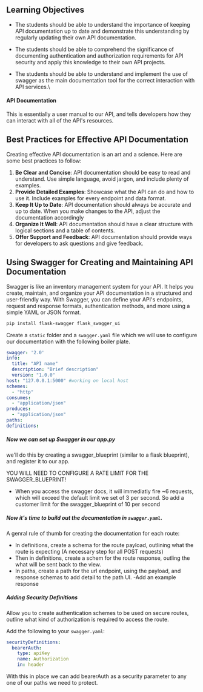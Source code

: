 ## Learning Objectives

- The students should be able to understand the importance of keeping API documentation up to date and demonstrate this understanding by regularly updating their own API documentation.
- The students should be able to comprehend the significance of documenting authentication and authorization requirements for API security and apply this knowledge to their own API projects.

- The students should be able to understand and implement the use of swagger as the main documentation tool for the correct interaction with API services.\

#### API Documentation
This is essentially a user manual to our API, and tells developers how they can interact with all of the API's resources.

## **Best Practices for Effective API Documentation**

Creating effective API documentation is an art and a science. Here are some best practices to follow:

1. **Be Clear and Concise**: API documentation should be easy to read and understand. Use simple language, avoid jargon, and include plenty of examples.
2. **Provide Detailed Examples**: Showcase what the API can do and how to use it. Include examples for every endpoint and data format.
3. **Keep It Up to Date**: API documentation should always be accurate and up to date. When you make changes to the API, adjust the documentation accordingly
4. **Organize It Well**:  API documentation should have a clear structure with logical sections and a table of contents.
5. **Offer Support and Feedback**: API documentation should provide ways for developers to ask questions and give feedback.

## **Using Swagger for Creating and Maintaining API Documentation**

Swagger is like an inventory management system for your API. It helps you create, maintain, and organize your API documentation in a structured and user-friendly way. With Swagger, you can define your API's endpoints, request and response formats, authentication methods, and more using a simple YAML or JSON format.

```bash
pip install flask-swagger flask_swagger_ui
```

Create a `static` folder and a `swagger.yaml` file which we will use to configure our documentation with the following boiler plate.

```yaml
swagger: '2.0'
info:
  title: "API name"
  description: "Brief description"
  version: "1.0.0"
host: "127.0.0.1:5000" #working on local host
schemes:
  - "http"
consumes:
  - "application/json"
produces:
  - "application/json"
paths: 
definitions: 
```

##### Now we can set up Swagger in our app.py

we'll do this by creating a swagger_blueprint (similar to a flask blueprint), and register it to our app.

YOU WILL NEED TO CONFIGURE A RATE LIMIT FOR THE SWAGGER_BLUEPRINT!
- When you access the swagger docs, it will immediatly fire ~6 requests, which will exceed the default limit we set of 3 per second. So add a customer limit for the swagger_blueprint of 10 per second

##### Now it's time to build out the documentation in `swagger.yaml`.

A genral rule of thumb for creating the documentation for each route:

- In definitions, create a schema for the route payload, outlining what the route is expecting (A necessary step for all POST requests)
- Then in definitions, create a schem for the route response, outling the what will be sent back to the view.
- In paths, create a path for the url endpoint, using the payload, and response schemas to add detail to the path UI.
-Add an example response

##### Adding Security Definitions
Allow you to create authentication schemes to be used on secure routes, outline what kind of authorization is required to access the route.

Add the following to your `swagger.yaml`:

```yaml
securityDefinitions:
  bearerAuth:
    type: apiKey
    name: Authorization
    in: header
```

With this in place we can add bearerAuth as a security parameter to any one of our paths we need to protect.